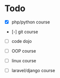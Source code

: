 # Todo

- [x] php/python course
- [-] git course
- [ ] code dojo
- [ ] OOP course
- [ ] linux course
- [ ] laravel/django course


